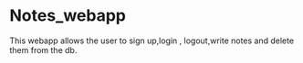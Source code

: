 # Notes_webapp
This webapp allows the user to sign up,login , logout,write notes and delete them from the db.
